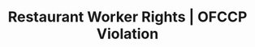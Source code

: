 ---
title: Restaurant Worker Rights | OFCCP Violation
layout: entitlement
name: Day Laborer
experience: "My employer is doing business with the federal government and I was discriminated against."
right: equality-rights

entitlement:
  - header: You have the right to be treated equally.
  - description: You have the right to be treated equally regardless of your race, color, religion, sex, sexual orientation, gender identity, national origin, disability or status as a protected veteran. It is illegal for contractors and subcontractors doing business with the federal government to discriminate in employment because of race, color, religion, sex, sexual orientation, gender identity, national origin, disability or status as a protected veteran. In addition, contractors and subcontractors are prohibited from discriminating against applicants or employees because they have inquired about, discussed or disclosed their compensation or that of others, subject to certain limitations..

actions:
  - { header: "File a complaint to protect your rights.", description: "You have a right to be treated equally, start by filing a complaint with the Office of Federal Contract Compliance.", id: "ofccp-claim", cta: "File Now" }

---